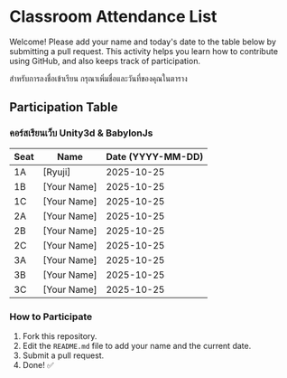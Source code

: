 # Classroom Attendance List

Welcome! Please add your name and today's date to the table below by submitting a pull request. This activity helps you learn how to contribute using GitHub, and also keeps track of participation. 

สำหรับการลงชื่อเข้าเรียน กรุณาเพิ่มชื่อและวันที่ของคุณในตาราง

## Participation Table

### คอร์สเรียนเว็บ Unity3d & BabylonJs


| Seat | Name           | Date (YYYY-MM-DD) |
|------|----------------|-------------------|
| 1A   | [Ryuji]    | 2025-10-25        |
| 1B   | [Your Name]    | 2025-10-25        |
| 1C   | [Your Name]    | 2025-10-25        |
| 2A   | [Your Name]    | 2025-10-25        |
| 2B   | [Your Name]    | 2025-10-25        |
| 2C   | [Your Name]    | 2025-10-25        |
| 3A   | [Your Name]    | 2025-10-25        |
| 3B   | [Your Name]    | 2025-10-25        |
| 3C   | [Your Name]    | 2025-10-25        |

### How to Participate
1. Fork this repository.
2. Edit the `README.md` file to add your name and the current date.
3. Submit a pull request.
4. Done! ✅

